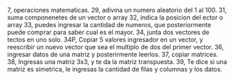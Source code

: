 7, operaciones matematicas.
29, adivina un numero aleatorio del 1 al 100.
31, suma componenetes de un vector o array
32, indica la posicion del ector o array
33, puedes ingresar la cantidad de numeros, que posteriormente puede comprar para saber cual es el mayor.
34, junta dos vectores de tectos en uno solo.
34P, Copiar 5 valores ingresador en un vector, y reescribir un nuevo vector que sea el multiplo de dos del primer vector.
36, ingresar datos de una matriz y posterirmente leerlos.
37, copiar matrices.
38, Ingresas una matriz 3x3, y te da la matriz transpuesta.
39, Te dice si una matriz es simetrica, le ingresas la cantidad de filas y columnas y los datos.
